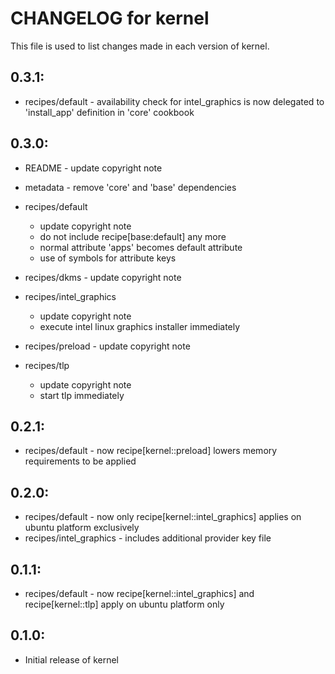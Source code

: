 # CHANGELOG for kernel

This file is used to list changes made in each version of kernel.

## 0.3.1:

* recipes/default - availability check for intel_graphics is now delegated to 'install_app' definition in 'core' cookbook

## 0.3.0:

* README   - update copyright note
* metadata - remove 'core' and 'base' dependencies

* recipes/default

  - update copyright note
  - do not include recipe[base:default] any more
  - normal attribute 'apps' becomes default attribute
  - use of symbols for attribute keys

* recipes/dkms - update copyright note

* recipes/intel_graphics

  - update copyright note
  - execute intel linux graphics installer immediately

* recipes/preload - update copyright note

* recipes/tlp

  - update copyright note
  - start tlp immediately

## 0.2.1:

* recipes/default - now recipe[kernel::preload] lowers memory requirements to be applied

## 0.2.0:

* recipes/default        - now only recipe[kernel::intel_graphics] applies on ubuntu platform exclusively
* recipes/intel_graphics - includes additional provider key file

## 0.1.1:

* recipes/default - now recipe[kernel::intel_graphics] and recipe[kernel::tlp] apply on ubuntu platform only

## 0.1.0:

* Initial release of kernel

